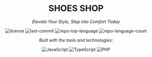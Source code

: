 <div id="top">

<!-- HEADER STYLE: CLASSIC -->
<div align="center">


# SHOES SHOP

<em>Elevate Your Style, Step into Comfort Today</em>

<!-- BADGES -->
<img src="https://img.shields.io/github/license/HoDoHoangKhang/WebShoes?style=flat&logo=opensourceinitiative&logoColor=white&color=0080ff" alt="license">
<img src="https://img.shields.io/github/last-commit/HoDoHoangKhang/WebShoes?style=flat&logo=git&logoColor=white&color=0080ff" alt="last-commit">
<img src="https://img.shields.io/github/languages/top/HoDoHoangKhang/WebShoes?style=flat&color=0080ff" alt="repo-top-language">
<img src="https://img.shields.io/github/languages/count/HoDoHoangKhang/WebShoes?style=flat&color=0080ff" alt="repo-language-count">

<em>Built with the tools and technologies:</em>

<img src="https://img.shields.io/badge/JavaScript-F7DF1E.svg?style=flat&logo=JavaScript&logoColor=black" alt="JavaScript">
<img src="https://img.shields.io/badge/TypeScript-3178C6.svg?style=flat&logo=TypeScript&logoColor=white" alt="TypeScript">
<img src="https://img.shields.io/badge/PHP-777BB4.svg?style=flat&logo=PHP&logoColor=white" alt="PHP">

</div>
<br>
